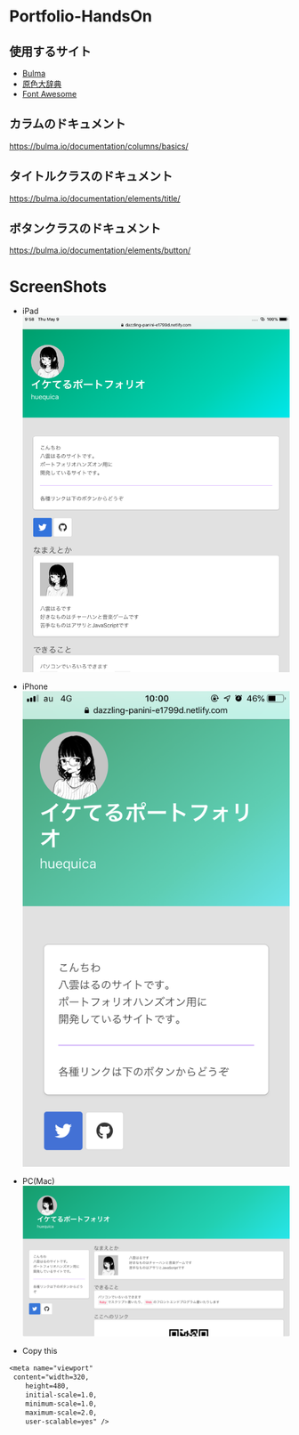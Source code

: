 # Portfolio-HandsOn

## 使用するサイト
+ [Bulma](https://bulma.io)
+ [原色大辞典](https://www.colordic.org/)
+ [Font Awesome](https://fontawesome.com/)

## カラムのドキュメント
https://bulma.io/documentation/columns/basics/

## タイトルクラスのドキュメント
https://bulma.io/documentation/elements/title/

## ボタンクラスのドキュメント
https://bulma.io/documentation/elements/button/

# ScreenShots
+ iPad
![](image/iPad.PNG)

+ iPhone
![](image/iPhone.PNG)

+ PC(Mac)
![](image/PC.png)


+ Copy this
```
<meta name="viewport"
 content="width=320,
    height=480,
    initial-scale=1.0,
    minimum-scale=1.0,
    maximum-scale=2.0,
    user-scalable=yes" />
```
